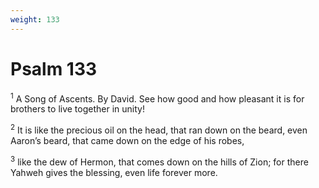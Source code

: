 ```yaml
---
weight: 133
---
```


# Psalm 133

<sup>1</sup> A Song of Ascents. By David. See how good and how pleasant it is for brothers to live together in unity! 

<sup>2</sup> It is like the precious oil on the head, that ran down on the beard, even Aaron’s beard, that came down on the edge of his robes, 

<sup>3</sup> like the dew of Hermon, that comes down on the hills of Zion; for there Yahweh gives the blessing, even life forever more. 


